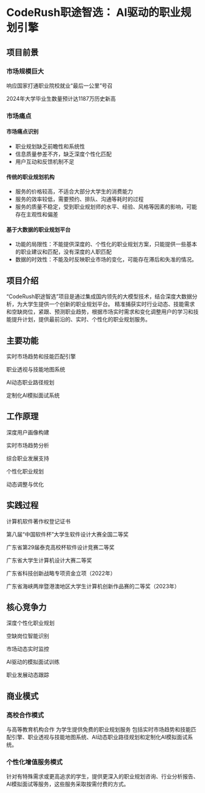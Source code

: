 # CodeRush职途智选： AI驱动的职业规划引擎

## 项目前景

### 市场规模巨大

响应国家打通职业院校就业“最后一公里”号召

2024年大学毕业生数量预计达1187万历史新高

### 市场痛点

#### 市场痛点识别

* 职业规划缺乏前瞻性和系统性
* 信息质量参差不齐，缺乏深度个性化匹配
* 用户互动和反馈机制不足

#### 传统的职业规划机构

* 服务的价格较高，不适合大部分大学生的消费能力
* 服务的效率较低，需要预约、排队、沟通等耗时的过程
* 服务的质量不稳定，受到职业规划师的水平、经验、风格等因素的影响，可能存在主观性和偏差

#### 基于大数据的职业规划平台

* 功能的局限性：不能提供深度的、个性化的职业规划方案，只能提供一些基本的职业建议和匹配，没有深度的人职匹配
* 数据的时效性：不能及时反映职业市场的变化，可能存在滞后和失准的情况。

## 项目介绍

“CodeRush职途智选”项目是通过集成国内领先的大模型技术，结合深度大数据分析，为大学生提供一个创新的职业规划平台。
精准捕获实时行业动态、技能需求和空缺岗位，紧跟、预测职业趋势，根据市场实时需求和变化调整用户的学习和技能提升计划，提供最前沿的、实时、个性化的职业规划服务。

## 主要功能

实时市场趋势和技能匹配引擎

职业透视与技能地图系统

AI动态职业路径规划

定制化AI模拟面试系统

## 工作原理

深度用户画像构建

实时市场趋势分析

综合职业发展支持

个性化职业规划

动态调整与优化

## 实践过程

计算机软件著作权登记证书

第八届“中国软件杯”大学生软件设计大赛全国二等奖

广东省第29届泰克高校杯软件设计竞赛二等奖

广东省大学生计算机设计大赛二等奖

广东省科技创新战略专项资金立项（2022年）

广东省海峡两岸暨港澳地区大学生计算机创新作品赛的二等奖（2023年）

## 核心竞争力

深度个性化职业规划

空缺岗位智能识别

市场动态实时监控

AI驱动的模拟面试训练

职业发展动态跟踪

## 商业模式

### 高校合作模式

与高等教育机构合作
为学生提供免费的职业规划服务
包括实时市场趋势和技能匹配引擎、职业透视与技能地图系统、AI动态职业路径规划和定制化AI模拟面试系统。

### 个性化增值服务模式

针对有特殊需求或更高追求的学生，提供更深入的职业规划咨询、行业分析报告、AI模拟面试等服务，这些服务采取按需付费的方式。
